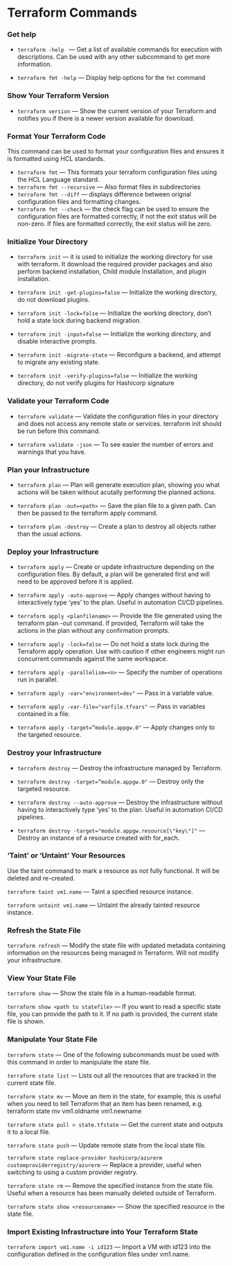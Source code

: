 
# Terraform Commands

### Get help

- ``` terraform -help  ``` &mdash; Get a list of available commands for execution with descriptions. Can be used with any other subcommand to get more information.

-  ```terraform fmt -help```  &mdash; Display help options for the ```fmt``` command

###  Show Your Terraform Version

- ```terraform version``` &mdash; Show the current version of your  Terraform and notifies you if there is a newer version available for download.

### Format Your Terraform Code

This command can be used to format your configuration files and ensures it is formatted using HCL standards.

- ```terraform fmt``` &mdash; This formats your terraform configuration files using the HCL Language standard.
- ```terraform fmt --recursive``` &mdash; Also format files in subdirectories
- ```terraform fmt --diff``` &mdash; displays difference between orignal configuration files and formatting changes.
- ```terraform fmt --check``` &mdash; the check flag can be used to ensure the configuration files are formatted correctly, if not the exit status will be non-zero. If files are formatted correctly, the exit status will be zero.

### Initialize Your Directory 

- ```terraform init``` &mdash; it is used to initialize the working directory for use with terraform. It download the required provider packages and also perform backend installation, Child module Installation, and plugin installation.

- ```terraform init -get-plugins=false``` &mdash; Initialize the working directory, do not download plugins.

- ```terraform init -lock=false``` &mdash; Initialize the working directory, don’t hold a state lock during backend migration.

- ```terraform init -input=false``` &mdash; Initialize the working directory, and disable interactive prompts.

- ```terraform init -migrate-state``` &mdash; Reconfigure a backend, and attempt to migrate any existing state.

- ```terraform init -verify-plugins=false``` &mdash; Initialize the working directory, do not verify plugins for Hashicorp signature

### Validate your Terraform Code

- ```terraform validate``` &mdash; Validate the configuration files in your directory and does not access any remote state or services. terraform init should be run before this command.

- ```terraform validate -json``` &mdash; To see easier the number of errors and warnings that you have.

### Plan your Infrastructure

- ```terraform plan``` &mdash; Plan will generate execution plan, showing you what actions will be taken without acutally performing the planned actions.

- ```terraform plan -out=<path>``` &mdash; Save the plan file to a given path. Can then be passed to the terraform apply command.

- ```terraform plan -destroy``` &mdash; Create a plan to destroy all objects rather than the usual actions.

### Deploy your Infrastructure

- ```terraform apply``` &mdash; Create or update infrastructure depending on the configuration files. By default, a plan will be generated first and will need to be approved before it is applied.

- ```terraform apply -auto-approve``` &mdash; Apply changes without having to interactively type ‘yes’ to the plan. Useful in automation CI/CD pipelines.

- ```terraform apply <planfilename>``` &mdash; Provide the file generated using the terraform plan -out command. If provided, Terraform will take the actions in the plan without any confirmation prompts.

- ```terraform apply -lock=false``` &mdash; Do not hold a state lock during the Terraform apply operation. Use with caution if other engineers might run concurrent commands against the same workspace.

- ```terraform apply -parallelism=<n>``` &mdash; Specify the number of operations run in parallel.

- ```terraform apply -var="environment=dev"``` &mdash; Pass in a variable value.

- ```terraform apply -var-file="varfile.tfvars"``` &mdash; Pass in variables contained in a file.

- ```terraform apply -target=”module.appgw.0"``` &mdash; Apply changes only to the targeted resource.

### Destroy your Infrastructure

- ```terraform destroy``` &mdash; Destroy the infrastructure managed by Terraform.

- ```terraform destroy -target=”module.appgw.0"``` &mdash; Destroy only the targeted resource.

- ```terraform destroy --auto-approve``` &mdash; Destroy the infrastructure without having to interactively type ‘yes’ to the plan. Useful in automation CI/CD pipelines.

- ```terraform destroy -target="module.appgw.resource[\"key\"]"``` &mdash; Destroy an instance of a resource created with for_each.


### ‘Taint’ or ‘Untaint’ Your Resources

Use the taint command to mark a resource as not fully functional. It will be deleted and re-created.

```terraform taint vm1.name``` &mdash; Taint a specified resource instance.

```terraform untaint vm1.name``` &mdash; Untaint the already tainted resource instance.

### Refresh the State File

```terraform refresh``` &mdash; Modify the state file with updated metadata containing information on the resources being managed in Terraform. Will not modify your infrastructure.

### View Your State File

```terraform show``` &mdash; Show the state file in a human-readable format.

```terraform show <path to statefile>``` &mdash; If you want to read a specific state file, you can provide the path to it. If no path is provided, the current state file is shown.

### Manipulate Your State File

```terraform state``` &mdash; One of the following subcommands must be used with this command in order to manipulate the state file.

```terraform state list``` &mdash; Lists out all the resources that are tracked in the current state file.

```terraform state mv``` &mdash; Move an item in the state, for example, this is useful when you need to tell Terraform that an item has been renamed, e.g. terraform state mv vm1.oldname vm1.newname

```terraform state pull > state.tfstate``` &mdash; Get the current state and outputs it to a local file.

```terraform state push``` &mdash; Update remote state from the local state file.

```terraform state replace-provider hashicorp/azurerm customproviderregistry/azurerm``` &mdash; Replace a provider, useful when switching to using a custom provider registry.

```terraform state rm``` &mdash; Remove the specified instance from the state file. Useful when a resource has been manually deleted outside of Terraform.

```terraform state show <resourcename>``` &mdash; Show the specified resource in the state file.

### Import Existing Infrastructure into Your Terraform State

```terraform import vm1.name -i id123``` &mdash; Import a VM with id123 into the configuration defined in the configuration files under vm1.name.

